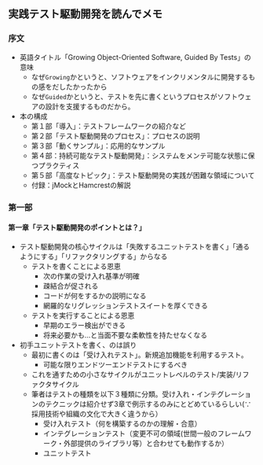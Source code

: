 ## 実践テスト駆動開発を読んでメモ
### 序文
- 英語タイトル「Growing Object-Oriented Software, Guided By Tests」の意味
  - なぜ`Growing`かというと、ソフトウェアをインクリメンタルに開発するもの感をだしたかったから
  - なぜ`Guided`かというと、テストを先に書くというプロセスがソフトウェアの設計を支援するものだから。
- 本の構成
  - 第１部「導入」：テストフレームワークの紹介など
  - 第２部「テスト駆動開発のプロセス」：プロセスの説明
  - 第３部「動くサンプル」：応用的なサンプル
  - 第４部：持続可能なテスト駆動開発」：システムをメンテ可能な状態に保つプラクティス
  - 第５部「高度なトピック」：テスト駆動開発の実践が困難な領域について
  - 付録：jMockとHamcrestの解説
### 第一部
#### 第一章「テスト駆動開発のポイントとは？」
- テスト駆動開発の核心サイクルは「失敗するユニットテストを書く」「通るようにする」「リファクタリングする」からなる
  - テストを書くことによる恩恵
    - 次の作業の受け入れ基準が明確
    - 疎結合が促される
    - コードが何をするかの説明になる
    - 網羅的なリグレッションテストスイートを厚くできる
  - テストを実行することによる恩恵
    - 早期のエラー検出ができる
    - 将来必要かも…と当面不要な柔軟性を持たせなくなる
- 初手ユニットテストを書く、のは誤り
  - 最初に書くのは「受け入れテスト」。新規追加機能を利用するテスト。
    - 可能な限りエンドツーエンドテストにするべき
  - これを通すための小さなサイクルがユニットレベルのテスト/実装/リファクタサイクル
  - 筆者はテストの種類を以下３種類に分類。受け入れ・インテグレーションのテクニックは紹介せず3章で例示するのみにとどめているらしい(∵採用技術や組織の文化で大きく違うから）
    - 受け入れテスト（何を構築するのかの理解・合意）
    - インテグレーションテスト（変更不可の領域(世間一般のフレームワーク・外部提供のライブラリ等）と合わせても動作するか）
    - ユニットテスト
